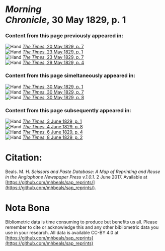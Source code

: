 # *Morning Chronicle*, 30 May 1829, p. 1  
  
### Content from this page previously appeared in:  
![Hand](http://scissorsandpaste.net/wp-content/uploads/2017/06/smallhandpointer.png) [*The Times*, 20 May 1829, p. 7](https://mhbeals.github.io/sap_html/The-Times/The-Times-20-May-1829-p-7)  
![Hand](http://scissorsandpaste.net/wp-content/uploads/2017/06/smallhandpointer.png) [*The Times*, 23 May 1829, p. 1](https://mhbeals.github.io/sap_html/The-Times/The-Times-23-May-1829-p-1)  
![Hand](http://scissorsandpaste.net/wp-content/uploads/2017/06/smallhandpointer.png) [*The Times*, 23 May 1829, p. 7](https://mhbeals.github.io/sap_html/The-Times/The-Times-23-May-1829-p-7)  
![Hand](http://scissorsandpaste.net/wp-content/uploads/2017/06/smallhandpointer.png) [*The Times*, 29 May 1829, p. 4](https://mhbeals.github.io/sap_html/The-Times/The-Times-29-May-1829-p-4)  
  
### Content from this page simeltaneously appeared in:  
![Hand](http://scissorsandpaste.net/wp-content/uploads/2017/06/smallhandpointer.png) [*The Times*, 30 May 1829, p. 1](https://mhbeals.github.io/sap_html/The-Times/The-Times-30-May-1829-p-1)  
![Hand](http://scissorsandpaste.net/wp-content/uploads/2017/06/smallhandpointer.png) [*The Times*, 30 May 1829, p. 7](https://mhbeals.github.io/sap_html/The-Times/The-Times-30-May-1829-p-7)  
![Hand](http://scissorsandpaste.net/wp-content/uploads/2017/06/smallhandpointer.png) [*The Times*, 30 May 1829, p. 8](https://mhbeals.github.io/sap_html/The-Times/The-Times-30-May-1829-p-8)  
  
### Content from this page subsequently appeared in:  
![Hand](http://scissorsandpaste.net/wp-content/uploads/2017/06/smallhandpointer.png) [*The Times*, 3 June 1829, p. 1](https://mhbeals.github.io/sap_html/The-Times/The-Times-3-June-1829-p-1)  
![Hand](http://scissorsandpaste.net/wp-content/uploads/2017/06/smallhandpointer.png) [*The Times*, 4 June 1829, p. 8](https://mhbeals.github.io/sap_html/The-Times/The-Times-4-June-1829-p-8)  
![Hand](http://scissorsandpaste.net/wp-content/uploads/2017/06/smallhandpointer.png) [*The Times*, 6 June 1829, p. 4](https://mhbeals.github.io/sap_html/The-Times/The-Times-6-June-1829-p-4)  
![Hand](http://scissorsandpaste.net/wp-content/uploads/2017/06/smallhandpointer.png) [*The Times*, 8 June 1829, p. 2](https://mhbeals.github.io/sap_html/The-Times/The-Times-8-June-1829-p-2)  


# Citation: 

Beals. M. H. *Scissors and Paste Database: A Map of Reprinting and Reuse in the Anglophone Newspaper Press v.1.0.1.* 2 June 2017. Available at [https://github.com/mhbeals/sap_reprints/](https://github.com/mhbeals/sap_reprints/). 

# Nota Bona

Bibliometric data is time consuming to produce but benefits us all. Please remember to cite or acknowledge this and any other bibliometric data you use in your research. All data is available CC-BY 4.0 at [https://github.com/mhbeals/sap_reprints](https://github.com/mhbeals/sap_reprints)